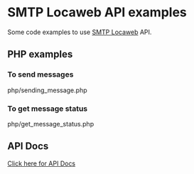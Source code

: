 # SMTP Locaweb API examples

Some code examples to use [SMTP Locaweb](http://www.locaweb.com.br/produtos/smtp-locaweb.html) API.

## PHP examples

### To send messages

  php/sending\_message.php

### To get message status

  php/get\_message\_status.php

## API Docs

[Click here for API Docs](http://developer.locaweb.com.br/documentacoes/smtp/api-como-utilizar)
